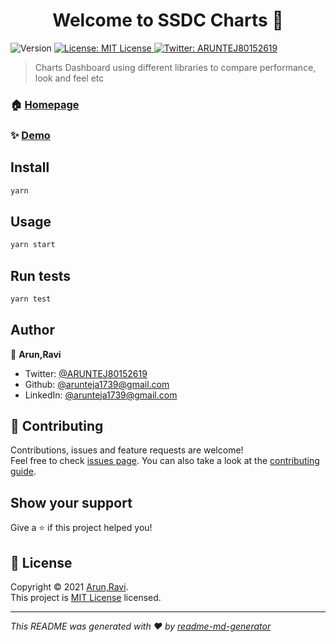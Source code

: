 <h1 align="center">Welcome to SSDC Charts 👋</h1>
<p>
  <img alt="Version" src="https://img.shields.io/badge/version-0.1.0-blue.svg?cacheSeconds=2592000" />
  <a href="https://github.com/Arunteja1739/ssdc-charts/blob/main/LICENSE" target="_blank">
    <img alt="License: MIT License" src="https://img.shields.io/badge/License-MIT License-yellow.svg" />
  </a>
  <a href="https://twitter.com/ARUNTEJ80152619" target="_blank">
    <img alt="Twitter: ARUNTEJ80152619" src="https://img.shields.io/twitter/follow/ARUNTEJ80152619.svg?style=social" />
  </a>
</p>

> Charts Dashboard using different libraries to compare performance, look and feel etc

### 🏠 [Homepage](/)

### ✨ [Demo](https://ssdc-charts.herokuapp.com/)

## Install

```sh
yarn
```

## Usage

```sh
yarn start
```

## Run tests

```sh
yarn test
```

## Author

👤 **Arun,Ravi**

* Twitter: [@ARUNTEJ80152619](https://twitter.com/ARUNTEJ80152619)
* Github: [@arunteja1739@gmail.com](https://github.com/arunteja1739@gmail.com)
* LinkedIn: [@arunteja1739@gmail.com](https://linkedin.com/in/arunteja1739@gmail.com)

## 🤝 Contributing

Contributions, issues and feature requests are welcome!<br />Feel free to check [issues page](https://github.com/Arunteja1739/ssdc-charts/issues). You can also take a look at the [contributing guide](https://github.com/Arunteja1739/ssdc-charts).

## Show your support

Give a ⭐️ if this project helped you!

## 📝 License

Copyright © 2021 [Arun,Ravi](https://github.com/arunteja1739@gmail.com).<br />
This project is [MIT License](https://github.com/Arunteja1739/ssdc-charts/blob/main/LICENSE) licensed.

***
_This README was generated with ❤️ by [readme-md-generator](https://github.com/kefranabg/readme-md-generator)_